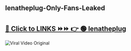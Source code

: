 
 ## lenatheplug-Only-Fans-Leaked

# <h2><a href="https://clipsfans.com/lenatheplug&ref=git">🔗 Click to LINKS ⏩⏩ 👉 🟢 lenatheplug </a></h2>

<a href="https://clipsfans.com/lenatheplug&ref=git" rel="nofollow" data-target="animated-image.originalLink"><img src="https://i.ibb.co.com/xMMVF88/686577567.gif" alt="Viral Video Original" style="max-width: 100%; display: inline-block;" data-target="animated-image.originalImage"></a>
